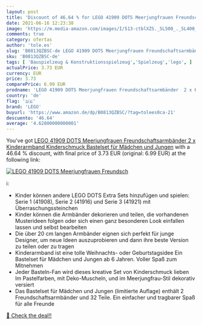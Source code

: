 ```yaml
---
layout: post
title: 'Discount of 46.64 % for LEGO 41909 DOTS Meerjungfrauen Freundsch'
date: 2021-06-16 12:23:38
image: 'https://m.media-amazon.com/images/I/513-ctblXZS._SL500_._SL400_.jpg'
comments: true
category: ofertas
author: 'tole.es'
slug: 'B0813QZBSC-de LEGO 41909 DOTS Meerjungfrauen Freundschaftsarmbänder 2 x...'
sku: 'B0813QZBSC-de'
tags: [ 'Bauspielzeug & Konstruktionsspielzeug','Spielzeug','lego', ]
actualPrice: 3.73 EUR
currency: EUR
price: 3.73
comparePrice: 6.99 EUR
prodname: 'LEGO 41909 DOTS Meerjungfrauen Freundschaftsarmbänder  2 x Kinderarmband  Kinderschmuck  Bastelset für Mädchen und Jungen'
country: 'de'
flag: '🇩🇪'
brand: 'LEGO'
buyurl: 'https://www.amazon.de/dp/B0813QZBSC/?tag=tolees0ca-21'
descuento: '46.64'
average: '4.62800000000001'
---
```


You've got [LEGO 41909 DOTS Meerjungfrauen Freundschaftsarmbänder  2 x Kinderarmband  Kinderschmuck  Bastelset für Mädchen und Jungen](https://www.amazon.de/dp/B0813QZBSC/?tag=tolees0ca-21) with a  46.64 % discount, with final price of 3.73 EUR (original: 6.99 EUR) at the following link:

[![LEGO 41909 DOTS Meerjungfrauen Freundsch](https://m.media-amazon.com/images/I/513-ctblXZS._SL500_._SL400_.jpg)](https://www.amazon.de/dp/B0813QZBSC/?tag=tolees0ca-21)

ℹ️:

- Kinder können andere LEGO DOTS Extra Sets hinzufügen und spielen: Serie 1 (41908), Serie 2 (41916) und Serie 3 (41921) mit Überraschungssteinchen
- Kinder können die Armbänder dekorieren und teilen, die vorhandenen Musterideen folgen oder sich einen ganz besonderen Look einfallen lassen und selbst bearbeiten
- Die über 20 cm langen Armbänder eignen sich perfekt für junge Designer, um neue Ideen auszuprobieren und dann ihre beste Version zu teilen oder zu tragen
- Kinderarmband ist eine tolle Weihnachts- oder Geburtstagsidee Ein Bastelset für Mädchen und Jungen ab 6 Jahren. Voller Spaß zum Mitnehmen
- Jeder Basteln-Fan wird dieses kreative Set von Kinderschmuck lieben Im Pastelfarben, mit Deko-Muscheln, und im Meerjungfrau-Stil dekorativ versiert
- Das Bastelset für Mädchen und Jungen (limitierte Auflage) enthält 2 Freundschaftsarmbänder und 32 Teile. Ein einfacher und tragbarer Spaß für alle Freunde

[🛒 Check the deal!!](https://www.amazon.de/dp/B0813QZBSC/?tag=tolees0ca-21)
